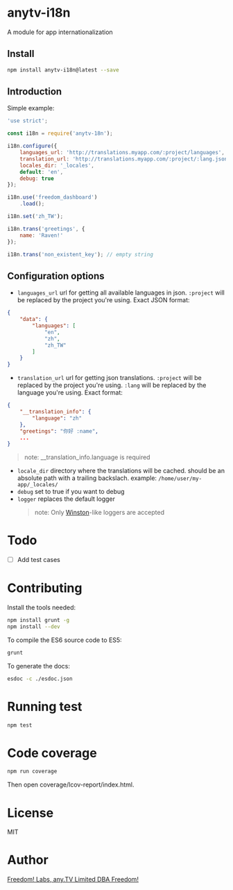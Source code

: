 # anytv-i18n

A module for app internationalization


## Install

```sh
npm install anytv-i18n@latest --save
```

## Introduction

Simple example:
```js
'use strict';

const i18n = require('anytv-18n');

i18n.configure({
    languages_url: 'http://translations.myapp.com/:project/languages',
    translation_url: 'http://translations.myapp.com/:project/:lang.json',
    locales_dir: '_locales',
    default: 'en',
    debug: true
});

i18n.use('freedom_dashboard')
    .load();

i18n.set('zh_TW');

i18n.trans('greetings', {
    name: 'Raven!'
});

i18n.trans('non_existent_key'); // empty string


```

## Configuration options

* `languages_url` url for getting all available languages in json. `:project` will be replaced by the project you're using. Exact JSON format:
```json
{
	"data": {
		"languages": [
			"en",
			"zh",
			"zh_TW"
		]
	}
}
```
* `translation_url` url for getting json translations. `:project` will be replaced by the project you're using. `:lang` will be replaced by the language you're using. Exact format:
```json
{
	"__translation_info": {
		"language": "zh"
	},
	"greetings": "你好 :name",
	...
}
```
> note: __translation_info.language is required

* `locale_dir` directory where the translations will be cached. should be an absolute path with a trailing backslach. example: `/home/user/my-app/_locales/`
* `debug` set to true if you want to debug
* `logger` replaces the default logger
  > note: Only [Winston](https://github.com/winstonjs/winston)-like loggers are accepted


# Todo
- [ ] Add test cases


# Contributing

Install the tools needed:
```sh
npm install grunt -g
npm install --dev
```

To compile the ES6 source code to ES5:
```sh
grunt
```

To generate the docs:
```sh
esdoc -c ./esdoc.json
```

# Running test

```sh
npm test
```

# Code coverage

```sh
npm run coverage
```
Then open coverage/lcov-report/index.html.

# License

MIT


# Author
[Freedom! Labs, any.TV Limited DBA Freedom!](https://www.freedom.tm)
